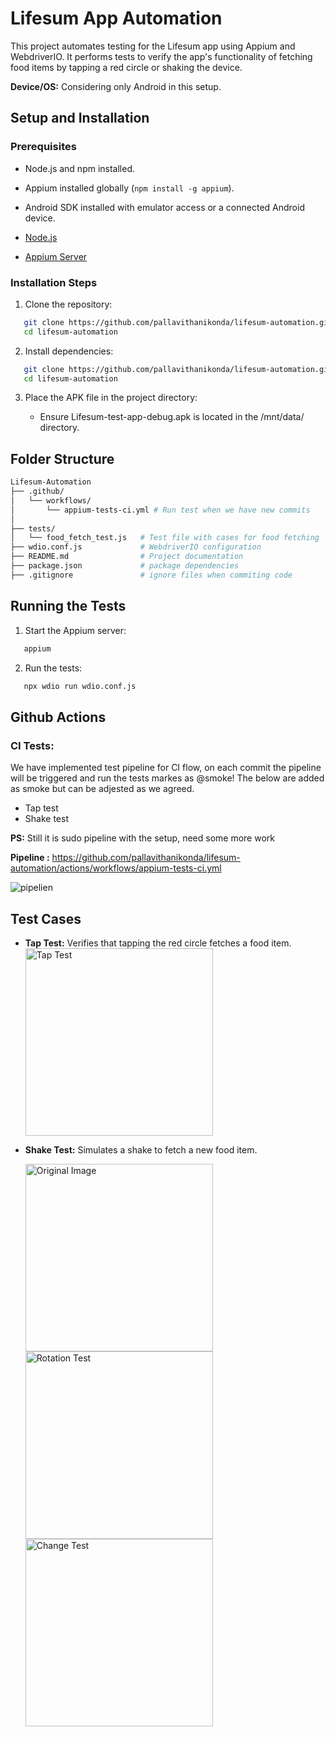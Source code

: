 # Lifesum App Automation

This project automates testing for the Lifesum app using Appium and WebdriverIO. It performs tests to verify the app's functionality of fetching food items by tapping a red circle or shaking the device.

**Device/OS:** Considering only Android in this setup.

## Setup and Installation

### Prerequisites
- Node.js and npm installed.
- Appium installed globally (`npm install -g appium`).
- Android SDK installed with emulator access or a connected Android device.

- [Node.js](https://nodejs.org/)
- [Appium Server](http://appium.io/)

### Installation Steps

1. Clone the repository:

```bash
   git clone https://github.com/pallavithanikonda/lifesum-automation.git
   cd lifesum-automation
   ```
2. Install dependencies:

```bash
   git clone https://github.com/pallavithanikonda/lifesum-automation.git
   cd lifesum-automation
   ```
3. Place the APK file in the project directory:

    - Ensure Lifesum-test-app-debug.apk is located in the /mnt/data/ directory.

## Folder Structure

```bash
Lifesum-Automation
├── .github/
│   └── workflows/
│       └── appium-tests-ci.yml # Run test when we have new commits
│ 
├── tests/
│   └── food_fetch_test.js   # Test file with cases for food fetching
├── wdio.conf.js             # WebdriverIO configuration
├── README.md                # Project documentation
├── package.json             # package dependencies 
├── .gitignore               # ignore files when commiting code

```

## Running the Tests

1. Start the Appium server:


```bash
   appium
   ```

2. Run the tests:

```bash
   npx wdio run wdio.conf.js
   ```

## Github Actions

### CI Tests:
We have implemented test pipeline for CI flow, on each commit the pipeline will be triggered and run the tests markes as @smoke! The below are added as smoke but can be adjested as we agreed.

- Tap test
- Shake test

**PS:** Still it is sudo pipeline with the setup, need some more work

**Pipeline :** https://github.com/pallavithanikonda/lifesum-automation/actions/workflows/appium-tests-ci.yml

<img src="images/pipeline.png" alt="pipelien" />

## Test Cases

- **Tap Test:** Verifies that tapping the red circle fetches a food item.  
  <img src="images/lifesum-touch.gif" alt="Tap Test" width="300"/>

- **Shake Test:** Simulates a shake to fetch a new food item.

  <img src="images/original.jpg" alt="Original Image" width="300"/>  
  <img src="images/rotation.jpg" alt="Rotation Test" width="300"/>  
  <img src="images/change.jpg" alt="Change Test" width="300"/>






